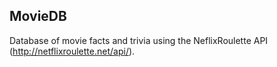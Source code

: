 MovieDB
 ---
Database of movie facts and trivia using the NeflixRoulette API (http://netflixroulette.net/api/).

